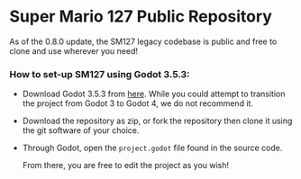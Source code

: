 # Super Mario 127 Public Repository
 As of the 0.8.0 update, the SM127 legacy codebase is public and free to clone and use wherever you need!



### How to set-up SM127 using Godot 3.5.3:

- Download Godot 3.5.3 from [here](https://godotengine.org/download/archive/3.5.3-stable/). While you could attempt to transition the project from Godot 3 to Godot 4, we do not recommend it.
- Download the repository as zip, or fork the repository then clone it using the git software of your choice.
- Through Godot, open the `project.godot` file found in the source code.

  From there, you are free to edit the project as you wish!
